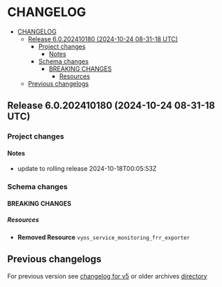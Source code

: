 
# CHANGELOG

<!--TOC-->

- [CHANGELOG](#changelog)
  - [Release 6.0.202410180 (2024-10-24 08-31-18 UTC)](#release-60202410180-2024-10-24-08-31-18-utc)
    - [Project changes](#project-changes)
      - [Notes](#notes)
    - [Schema changes](#schema-changes)
      - [BREAKING CHANGES](#breaking-changes)
        - [Resources](#resources)
  - [Previous changelogs](#previous-changelogs)

<!--TOC-->


## Release 6.0.202410180 (2024-10-24 08-31-18 UTC)
### Project changes
#### Notes
* update to rolling release 2024-10-18T00:05:53Z

### Schema changes
#### BREAKING CHANGES

##### Resources
* **Removed Resource** `vyos_service_monitoring_frr_exporter`








## Previous changelogs
For previous version see [changelog for v5](data/changelogs/CHANGELOG-v5.md) or older archives [directory](data/changelogs/)
